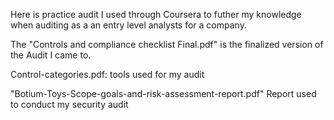 Here is practice audit I used through Coursera to futher my knowledge when auditing as a an entry level analysts for a company.

The "Controls and compliance checklist Final.pdf" is the finalized version of the Audit I came to. 


Control-categories.pdf: tools used for my audit


"Botium-Toys-Scope-goals-and-risk-assessment-report.pdf" Report used to conduct my security audit
